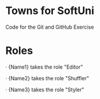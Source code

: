 # Towns for SoftUni
Code for the Git and GitHub Exercise
# Roles

· {Name1} takes the role "Editor"

· {Name2} takes the role "Shuffler"

· {Name3} takes the role "Styler" 
